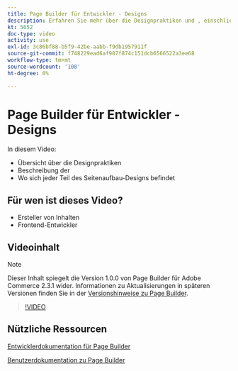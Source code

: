 ```yaml
---
title: Page Builder für Entwickler - Designs
description: Erfahren Sie mehr über die Designpraktiken und ​, einschließlich des Speicherorts für jeden Teil des Seitenaufbaus-Designs.
kt: 5652
doc-type: video
activity: use
exl-id: 3c86bf88-b5f9-42be-aabb-f9db1957911f
source-git-commit: f748229ead6af907f874c151dcb6566522a3ee68
workflow-type: tm+mt
source-wordcount: '108'
ht-degree: 0%

---
```


# Page Builder für Entwickler - Designs

In diesem Video:

- Übersicht über die Designpraktiken
- Beschreibung der &#x200B;
- Wo sich jeder Teil des Seitenaufbau-Designs befindet&#x200B;

## Für wen ist dieses Video?

- Ersteller von Inhalten
- Frontend-Entwickler

## Videoinhalt

>[!NOTE]
>
>Dieser Inhalt spiegelt die Version 1.0.0 von Page Builder für Adobe Commerce 2.3.1 wider. Informationen zu Aktualisierungen in späteren Versionen finden Sie in der [Versionshinweise zu Page Builder](https://devdocs.magento.com/page-builder/docs/release-notes.html).

>[!VIDEO](https://video.tv.adobe.com/v/35711?quality=12&learn=on)

## Nützliche Ressourcen

[Entwicklerdokumentation für Page Builder](https://devdocs.magento.com/page-builder/docs/index.html)

[Benutzerdokumentation zu Page Builder](https://docs.magento.com/user-guide/cms/page-builder.html)
